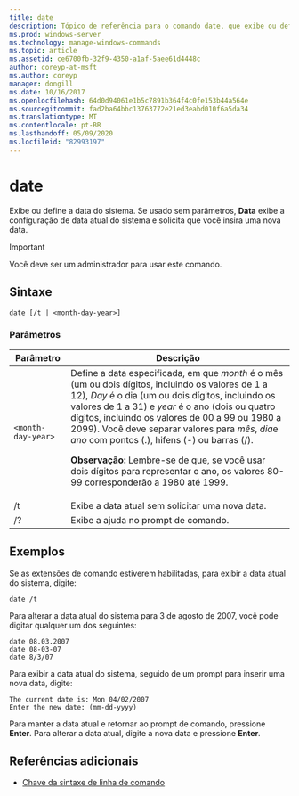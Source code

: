 ```yaml
---
title: date
description: Tópico de referência para o comando date, que exibe ou define a data do sistema. Se usado sem parâmetros,
ms.prod: windows-server
ms.technology: manage-windows-commands
ms.topic: article
ms.assetid: ce6700fb-32f9-4350-a1af-5aee61d4448c
author: coreyp-at-msft
ms.author: coreyp
manager: dongill
ms.date: 10/16/2017
ms.openlocfilehash: 64d0d94061e1b5c7891b364f4c0fe153b44a564e
ms.sourcegitcommit: fad2ba64bbc13763772e21ed3eabd010f6a5da34
ms.translationtype: MT
ms.contentlocale: pt-BR
ms.lasthandoff: 05/09/2020
ms.locfileid: "82993197"
---
```

# <a name="date"></a>date

Exibe ou define a data do sistema. Se usado sem parâmetros, **Data** exibe a configuração de data atual do sistema e solicita que você insira uma nova data.

>[!IMPORTANT]
> Você deve ser um administrador para usar este comando.

## <a name="syntax"></a>Sintaxe

```
date [/t | <month-day-year>]
```

### <a name="parameters"></a>Parâmetros

| Parâmetro | Descrição |
| --------- | ----------- |
| `<month-day-year>` | Define a data especificada, em que *month* é o mês (um ou dois dígitos, incluindo os valores de 1 a 12), *Day* é o dia (um ou dois dígitos, incluindo os valores de 1 a 31) e *year* é o ano (dois ou quatro dígitos, incluindo os valores de 00 a 99 ou 1980 a 2099). Você deve separar valores para *mês*, *dia*e *ano* com pontos (.), hifens (-) ou barras (/).<p>**Observação:** Lembre-se de que, se você usar dois dígitos para representar o ano, os valores 80-99 corresponderão a 1980 até 1999. |
| /t | Exibe a data atual sem solicitar uma nova data. |
| /? | Exibe a ajuda no prompt de comando. |

## <a name="examples"></a>Exemplos

Se as extensões de comando estiverem habilitadas, para exibir a data atual do sistema, digite:

```
date /t
```

Para alterar a data atual do sistema para 3 de agosto de 2007, você pode digitar qualquer um dos seguintes:

```
date 08.03.2007
date 08-03-07
date 8/3/07
```

Para exibir a data atual do sistema, seguido de um prompt para inserir uma nova data, digite:

```
The current date is: Mon 04/02/2007
Enter the new date: (mm-dd-yyyy)
```

Para manter a data atual e retornar ao prompt de comando, pressione **Enter**. Para alterar a data atual, digite a nova data e pressione **Enter**.

## <a name="additional-references"></a>Referências adicionais

- [Chave da sintaxe de linha de comando](command-line-syntax-key.md)